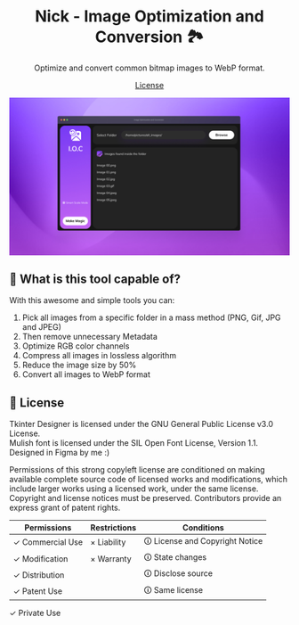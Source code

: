 <h1 align="center">Nick - Image Optimization and Conversion 🏞</h1>

<p align="center">Optimize and convert common bitmap images to WebP format.</p>

<p align="center">
  <a href="./LICENSE">License</a>
</p>
<img src="./Sample.jpg" alt="Image optimization and conversion sample." width="896px" height="auto" align="center">

## 🦾 What is this tool capable of?
<p>With this awesome and simple tools you can:</p>
<ol>
<li>Pick all images from a specific folder in a mass method (PNG, Gif, JPG and JPEG)</li>
<li>Then remove unnecessary Metadata</li>
<li>Optimize RGB color channels</li>
<li>Compress all images in lossless algorithm</li>
<li>Reduce the image size by 50%</li>
<li>Convert all images to WebP format</li>
</ol>

## 📄 License
<!--- If you're not sure which open license to use see https://choosealicense.com/--->

Tkinter Designer is licensed under the GNU General Public License v3.0 License.  
Mulish font is licensed under the SIL Open Font License, Version 1.1.
Designed in Figma by me :)

Permissions of this strong copyleft license are conditioned on making available complete source code of licensed works and modifications, which include larger works using a licensed work, under the same license. Copyright and license notices must be preserved. Contributors provide an express grant of patent rights.

| Permissions | Restrictions | Conditions
| --- | --- | --- 
&check; Commercial Use | &times; Liability | &#x1f6c8; License and Copyright Notice
&check; Modification   | &times; Warranty | &#x1f6c8; State changes
&check; Distribution |  | &#x1f6c8; Disclose source
&check; Patent Use |  | &#x1f6c8; Same license
&check; Private Use

